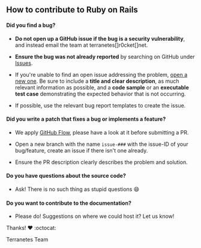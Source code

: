 ## How to contribute to Ruby on Rails

#### **Did you find a bug?**

* **Do not open up a GitHub issue if the bug is a security vulnerability**, and instead email the team at terranetes[]r0cket[]net.

* **Ensure the bug was not already reported** by searching on GitHub under [Issues](https://github.com/terranetes/terranetes/issues).

* If you're unable to find an open issue addressing the problem, [open a new one](https://github.com/terranetes/terranetes/issues/new). Be sure to include a **title and clear description**, as much relevant information as possible, and a **code sample** or an **executable test case** demonstrating the expected behavior that is not occurring.

* If possible, use the relevant bug report templates to create the issue.

#### **Did you write a patch that fixes a bug or implements a feature?**

* We apply [GitHub Flow](https://guides.github.com/introduction/flow/), please have a look at it before submitting a PR.

* Open a new branch with the name `issue-###` with the issue-ID of your bug/feature, create an issue if there isn't one already.

* Ensure the PR description clearly describes the problem and solution.

#### **Do you have questions about the source code?**

* Ask! There is no such thing as stupid questions :smile:

#### **Do you want to contribute to the documentation?**

* Please do! Suggestions on where we could host it? Let us know!



Thanks! :heart: :octocat:

Terranetes Team
